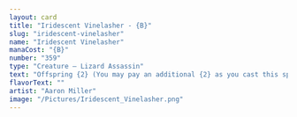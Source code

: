 ```yaml
---
layout: card
title: "Iridescent Vinelasher - {B}"
slug: "iridescent-vinelasher"
name: "Iridescent Vinelasher"
manaCost: "{B}"
number: "359"
type: "Creature — Lizard Assassin"
text: "Offspring {2} (You may pay an additional {2} as you cast this spell. If you do, when this creature enters, create a 1/1 token copy of it.)\nLandfall — Whenever a land you control enters, this creature deals 1 damage to target opponent."
flavorText: ""
artist: "Aaron Miller"
image: "/Pictures/Iridescent_Vinelasher.png"
---
```


